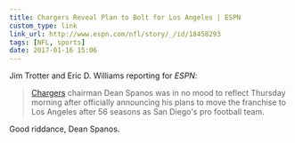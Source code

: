 ```yaml
---
title: Chargers Reveal Plan to Bolt for Los Angeles | ESPN
custom_type: link
link_url: http://www.espn.com/nfl/story/_/id/18458293
tags: [NFL, sports]
date: 2017-01-16 15:06
---
```

Jim Trotter and Eric D. Williams reporting for *ESPN*:

> [Chargers](http://www.espn.com/nfl/team/_/name/sd/san-diego-chargers) chairman Dean Spanos was in no mood to reflect Thursday morning after officially announcing his plans to move the franchise to Los Angeles after 56 seasons as San Diego's pro football team.

Good riddance, Dean Spanos.
